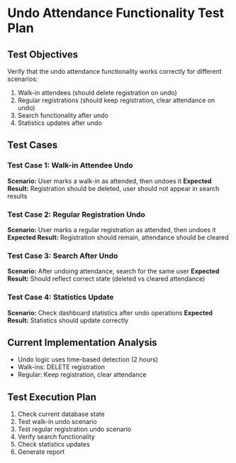 # Undo Attendance Functionality Test Plan

## Test Objectives
Verify that the undo attendance functionality works correctly for different scenarios:
1. Walk-in attendees (should delete registration on undo)
2. Regular registrations (should keep registration, clear attendance on undo)
3. Search functionality after undo
4. Statistics updates after undo

## Test Cases

### Test Case 1: Walk-in Attendee Undo
**Scenario:** User marks a walk-in as attended, then undoes it
**Expected Result:** Registration should be deleted, user should not appear in search results

### Test Case 2: Regular Registration Undo  
**Scenario:** User marks a regular registration as attended, then undoes it
**Expected Result:** Registration should remain, attendance should be cleared

### Test Case 3: Search After Undo
**Scenario:** After undoing attendance, search for the same user
**Expected Result:** Should reflect correct state (deleted vs cleared attendance)

### Test Case 4: Statistics Update
**Scenario:** Check dashboard statistics after undo operations
**Expected Result:** Statistics should update correctly

## Current Implementation Analysis
- Undo logic uses time-based detection (2 hours)
- Walk-ins: DELETE registration
- Regular: Keep registration, clear attendance

## Test Execution Plan
1. Check current database state
2. Test walk-in undo scenario
3. Test regular registration undo scenario  
4. Verify search functionality
5. Check statistics updates
6. Generate report

